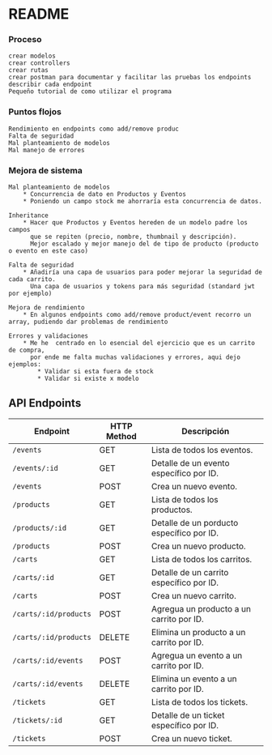 
# README

### Proceso
```
crear modelos  
crear controllers
crear rutas
crear postman para documentar y facilitar las pruebas los endpoints
describir cada endpoint
Pequeño tutorial de como utilizar el programa
```

### Puntos flojos

```
Rendimiento en endpoints como add/remove produc
Falta de seguridad
Mal planteamiento de modelos
Mal manejo de errores
```

### Mejora de sistema

```
Mal planteamiento de modelos
    * Concurrencia de dato en Productos y Eventos
    * Poniendo un campo stock me ahorraría esta concurrencia de datos.

Inheritance
    * Hacer que Productos y Eventos hereden de un modelo padre los campos
      que se repiten (precio, nombre, thumbnail y descripción).
      Mejor escalado y mejor manejo del de tipo de producto (producto o evento en este caso)

Falta de seguridad
    * Añadiría una capa de usuarios para poder mejorar la seguridad de cada carrito.
      Una capa de usuarios y tokens para más seguridad (standard jwt por ejemplo)  

Mejora de rendimiento
    * En algunos endpoints como add/remove product/event recorro un array, pudiendo dar problemas de rendimiento

Errores y validaciones 
    * Me he  centrado en lo esencial del ejercicio que es un carrito de compra,
      por ende me falta muchas validaciones y errores, aqui dejo ejemplos:
		* Validar si esta fuera de stock
		* Validar si existe x modelo
```	

## API Endpoints

| Endpoint                   | HTTP Method | Descripción                      |
| ---------------------------| ----------- | --------------------------------|
| `/events`                  | GET         | Lista de todos los eventos.      |
| `/events/:id`              | GET         | Detalle de un evento específico por ID. |
| `/events`                  | POST        | Crea un nuevo evento.            |
| `/products`                | GET         | Lista de todos los productos.    |
| `/products/:id`            | GET         | Detalle de un porducto específico por ID. |
| `/products`                | POST        | Crea un nuevo producto.          |
| `/carts`                   | GET         | Lista de todos los carritos.       |
| `/carts/:id`               | GET         | Detalle de un carrito específico por ID. |
| `/carts`                   | POST        | Crea un nuevo carrito.             |
| `/carts/:id/products`      | POST        | Agregua un producto a un carrito por ID. |
| `/carts/:id/products`      | DELETE      | Elimina un producto a un carrito por ID. |
| `/carts/:id/events`        | POST        | Agregua un evento a un carrito por ID.  |
| `/carts/:id/events`        | DELETE      | Elimina un evento a un carrito por ID. |
| `/tickets`                 | GET         | Lista de todos los tickets.     |
| `/tickets/:id`             | GET         | Detalle de un ticket específico por ID. |
| `/tickets`                 | POST        | Crea un nuevo ticket.           |

